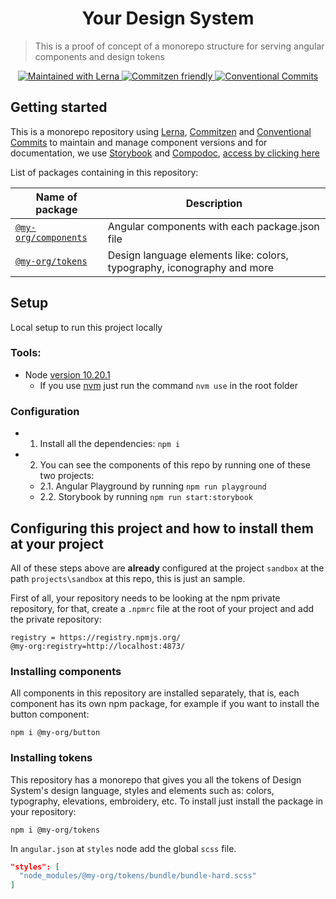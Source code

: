 <h1 align="center">Your Design System</h1>

> This is a proof of concept of a monorepo structure for serving angular components and design tokens

<p align="center">
  <a href="https://lerna.js.org/">
    <img src="https://img.shields.io/badge/maintained%20with-lerna-cc00ff.svg" alt="Maintained with Lerna" />
  </a>
  <a href="http://commitizen.github.io/cz-cli/">
	  <img src="https://img.shields.io/badge/commitizen-friendly-brightgreen.svg" alt="Commitzen friendly" />
  </a>
  <a href="https://conventionalcommits.org">
	  <img src="https://img.shields.io/badge/Conventional%20Commits-1.0.0-yellow.svg" alt="Conventional Commits" />
  </a>
</p>

## Getting started

This is a monorepo repository using [Lerna](https://lerna.js.org/), [Commitzen](http://commitizen.github.io/cz-cli/) and [Conventional Commits](https://conventionalcommits.org) to maintain and manage component versions and for documentation, we use [Storybook](https://storybook.js.org/) and [Compodoc](https://compodoc.app/), [access by clicking here](https://ds.gustavoribeiro.dev/storybook/)

List of packages containing in this repository:

| Name of package                       | Description                                                             |
| ------------------------------------- | ----------------------------------------------------------------------- |
| [`@my-org/components`](./components/) | Angular components with each package.json file                          |
| [`@my-org/tokens`](./tokens)          | Design language elements like: colors, typography, iconography and more |

## Setup

Local setup to run this project locally

### Tools:

- Node [version 10.20.1](https://nodejs.org/download/release/v10.21.0/)
  - If you use [nvm](https://github.com/nvm-sh/nvm) just run the command `nvm use` in the root folder

### Configuration

- 1. Install all the dependencies: `npm i`
- 2. You can see the components of this repo by running one of these two projects:
  - 2.1. Angular Playground by running `npm run playground`
  - 2.2. Storybook by running `npm run start:storybook`

## Configuring this project and how to install them at your project

All of these steps above are **already** configured at the project `sandbox` at the path `projects\sandbox` at this repo, this is just an sample.

First of all, your repository needs to be looking at the npm private repository, for that, create a `.npmrc` file at the root of your project and add the private repository:

```
registry = https://registry.npmjs.org/
@my-org:registry=http://localhost:4873/
```

### Installing components

All components in this repository are installed separately, that is, each component has its own npm package, for example if you want to install the button component:

`npm i @my-org/button`

### Installing tokens

This repository has a monorepo that gives you all the tokens of Design System's design language, styles and elements such as: colors, typography, elevations, embroidery, etc. To install just install the package in your repository:

`npm i @my-org/tokens`

In `angular.json` at `styles` node add the global `scss` file.

```json
"styles": [
  "node_modules/@my-org/tokens/bundle/bundle-hard.scss"
]
```
